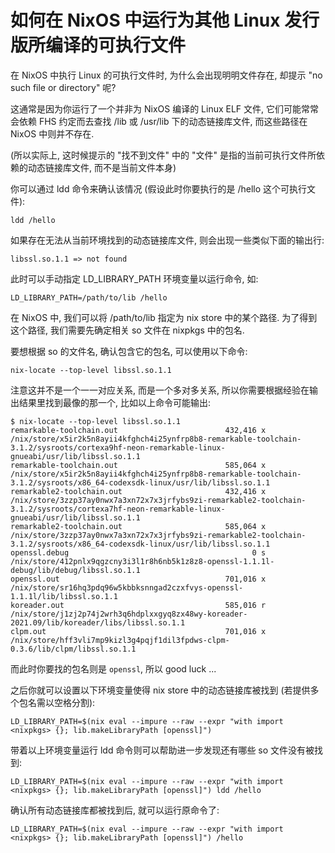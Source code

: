 如何在 NixOS 中运行为其他 Linux 发行版所编译的可执行文件
========================================================

在 NixOS 中执行 Linux 的可执行文件时, 为什么会出现明明文件存在, 却提示 "no such file or directory" 呢?

这通常是因为你运行了一个并非为 NixOS 编译的 Linux ELF 文件, 它们可能常常会依赖 FHS 约定而去查找 /lib 或 /usr/lib 下的动态链接库文件, 而这些路径在 NixOS 中则并不存在.

(所以实际上, 这时候提示的 "找不到文件" 中的 "文件" 是指的当前可执行文件所依赖的动态链接库文件, 而不是当前文件本身)

你可以通过 ldd 命令来确认该情况 (假设此时你要执行的是 /hello 这个可执行文件):

```
ldd /hello
```

如果存在无法从当前环境找到的动态链接库文件, 则会出现一些类似下面的输出行:

```
libssl.so.1.1 => not found
```

此时可以手动指定 LD_LIBRARY_PATH 环境变量以运行命令, 如:

```
LD_LIBRARY_PATH=/path/to/lib /hello
```

在 NixOS 中, 我们可以将 /path/to/lib 指定为 nix store 中的某个路径. 为了得到这个路径, 我们需要先确定相关 so 文件在 nixpkgs 中的包名.


要想根据 so 的文件名, 确认包含它的包名, 可以使用以下命令:

```
nix-locate --top-level libssl.so.1.1
```

注意这并不是一个一一对应关系, 而是一个多对多关系, 所以你需要根据经验在输出结果里找到最像的那一个, 比如以上命令可能输出:

```
$ nix-locate --top-level libssl.so.1.1
remarkable-toolchain.out                        432,416 x /nix/store/x5ir2k5n8ayii4kfghch4i25ynfrp8b8-remarkable-toolchain-3.1.2/sysroots/cortexa9hf-neon-remarkable-linux-gnueabi/usr/lib/libssl.so.1.1
remarkable-toolchain.out                        585,064 x /nix/store/x5ir2k5n8ayii4kfghch4i25ynfrp8b8-remarkable-toolchain-3.1.2/sysroots/x86_64-codexsdk-linux/usr/lib/libssl.so.1.1
remarkable2-toolchain.out                       432,416 x /nix/store/3zzp37ay0nwx7a3xn72x7x3jrfybs9zi-remarkable2-toolchain-3.1.2/sysroots/cortexa7hf-neon-remarkable-linux-gnueabi/usr/lib/libssl.so.1.1
remarkable2-toolchain.out                       585,064 x /nix/store/3zzp37ay0nwx7a3xn72x7x3jrfybs9zi-remarkable2-toolchain-3.1.2/sysroots/x86_64-codexsdk-linux/usr/lib/libssl.so.1.1
openssl.debug                                         0 s /nix/store/412pnlx9qgzcny3i3l1r8h6nb5k1z8z8-openssl-1.1.1l-debug/lib/debug/libssl.so.1.1
openssl.out                                     701,016 x /nix/store/sr16hq3pdq96w5kbbksnngad2czxfvys-openssl-1.1.1l/lib/libssl.so.1.1
koreader.out                                    585,016 r /nix/store/j1zj2p74j2wrh3q6hdplxxgyq8zx48wy-koreader-2021.09/lib/koreader/libs/libssl.so.1.1
clpm.out                                        701,016 x /nix/store/hff3vli7mp9kizl3g4pqjf1dil3fpdws-clpm-0.3.6/lib/clpm/libssl.so.1.1
```

而此时你要找的包名则是 `openssl`, 所以 good luck ...


之后你就可以设置以下环境变量使得 nix store 中的动态链接库被找到 (若提供多个包名需以空格分割):

```
LD_LIBRARY_PATH=$(nix eval --impure --raw --expr "with import <nixpkgs> {}; lib.makeLibraryPath [openssl]")
```

带着以上环境变量运行 ldd 命令则可以帮助进一步发现还有哪些 so 文件没有被找到:

```
LD_LIBRARY_PATH=$(nix eval --impure --raw --expr "with import <nixpkgs> {}; lib.makeLibraryPath [openssl]") ldd /hello
```

确认所有动态链接库都被找到后, 就可以运行原命令了:

```
LD_LIBRARY_PATH=$(nix eval --impure --raw --expr "with import <nixpkgs> {}; lib.makeLibraryPath [openssl]") /hello
```

